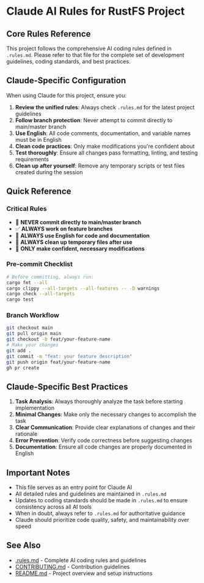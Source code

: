 # Claude AI Rules for RustFS Project

## Core Rules Reference

This project follows the comprehensive AI coding rules defined in `.rules.md`. Please refer to that file for the complete set of development guidelines, coding standards, and best practices.

## Claude-Specific Configuration

When using Claude for this project, ensure you:

1. **Review the unified rules**: Always check `.rules.md` for the latest project guidelines
2. **Follow branch protection**: Never attempt to commit directly to main/master branch
3. **Use English**: All code comments, documentation, and variable names must be in English
4. **Clean code practices**: Only make modifications you're confident about
5. **Test thoroughly**: Ensure all changes pass formatting, linting, and testing requirements
6. **Clean up after yourself**: Remove any temporary scripts or test files created during the session

## Quick Reference

### Critical Rules
- 🚫 **NEVER commit directly to main/master branch**
- ✅ **ALWAYS work on feature branches**
- 📝 **ALWAYS use English for code and documentation**
- 🧹 **ALWAYS clean up temporary files after use**
- 🎯 **ONLY make confident, necessary modifications**

### Pre-commit Checklist
```bash
# Before committing, always run:
cargo fmt --all
cargo clippy --all-targets --all-features -- -D warnings
cargo check --all-targets
cargo test
```

### Branch Workflow
```bash
git checkout main
git pull origin main
git checkout -b feat/your-feature-name
# Make your changes
git add .
git commit -m "feat: your feature description"
git push origin feat/your-feature-name
gh pr create
```

## Claude-Specific Best Practices

1. **Task Analysis**: Always thoroughly analyze the task before starting implementation
2. **Minimal Changes**: Make only the necessary changes to accomplish the task
3. **Clear Communication**: Provide clear explanations of changes and their rationale
4. **Error Prevention**: Verify code correctness before suggesting changes
5. **Documentation**: Ensure all code changes are properly documented in English

## Important Notes

- This file serves as an entry point for Claude AI
- All detailed rules and guidelines are maintained in `.rules.md`
- Updates to coding standards should be made in `.rules.md` to ensure consistency across all AI tools
- When in doubt, always refer to `.rules.md` for authoritative guidance
- Claude should prioritize code quality, safety, and maintainability over speed

## See Also

- [.rules.md](./.rules.md) - Complete AI coding rules and guidelines
- [CONTRIBUTING.md](./CONTRIBUTING.md) - Contribution guidelines
- [README.md](./README.md) - Project overview and setup instructions